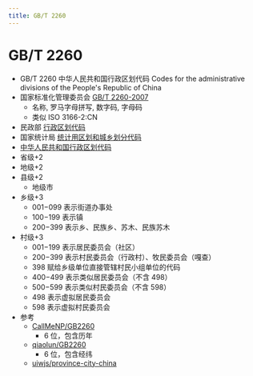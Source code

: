 ```yaml
---
title: GB/T 2260
---
```


# GB/T 2260

- GB/T 2260
  中华人民共和国行政区划代码
  Codes for the administrative divisions of the People's Republic of China
- 国家标准化管理委员会 [GB/T 2260-2007](http://www.gb688.cn/bzgk/gb/newGbInfo?hcno=C9C488FD717AFDCD52157F41C3302C6D)
  - 名称, 罗马字母拼写, 数字码, 字母码
  - 类似 ISO 3166-2:CN
- 民政部 [行政区划代码](http://www.mca.gov.cn/article/sj/xzqh/)
- 国家统计局 [统计用区划和城乡划分代码](http://www.stats.gov.cn/tjsj/tjbz/tjyqhdmhcxhfdm/)
- [中华人民共和国行政区划代码](https://zh.wikipedia.org/wiki/中华人民共和国行政区划代码)
- 省级+2
- 地级+2
- 县级+2
  - 地级市
- 乡级+3
  - 001−099 表示街道办事处
  - 100−199 表示镇
  - 200−399 表示乡、民族乡、苏木、民族苏木
- 村级+3
  - 001−199 表示居民委员会（社区）
  - 200−399 表示村民委员会（行政村）、牧民委员会（嘎查）
  - 398 赋给乡级单位直接管辖村民小组单位的代码
  - 400−499 表示类似居民委员会（不含 498）
  - 500−599 表示类似村民委员会（不含 598）
  - 498 表示虚拟居民委员会
  - 598 表示虚拟村民委员会
- 参考
  - [CallMeNP/GB2260](https://github.com/CallMeNP/GB2260)
    - 6 位，包含历年
  - [qiaolun/GB2260](https://github.com/qiaolun/GB2260)
    - 6 位，包含经纬
  - [uiwjs/province-city-china](https://github.com/uiwjs/province-city-china)
